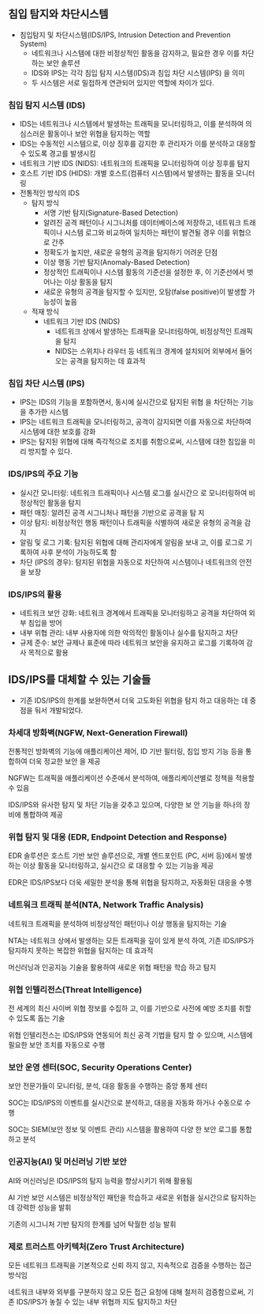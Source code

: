 ## 침입 탐지와 차단시스템

* 침입탐지 및 차단시스템(IDS/IPS, Intrusion Detection and Prevention System)
	* 네트워크나 시스템에 대한 비정상적인 활동을 감지하고, 필요한 경우 이를 차단하는 보안 솔루션
	* IDS와 IPS는 각각 침입 탐지 시스템(IDS)과 침입 차단 시스템(IPS) 을 의미
	* 두 시스템은 서로 밀접하게 연관되어 있지만 역할에 차이가 있다.

### 침입 탐지 시스템 (IDS)
* IDS는 네트워크나 시스템에서 발생하는 트래픽을 모니터링하고, 이를 분석하여 의심스러운 활동이나 보안 위협을 탐지하는 역할
* IDS는 수동적인 시스템으로, 이상 징후를 감지한 후 관리자가 이를 분석하고 대응할 수 있도록 경고를 발생시킴
* 네트워크 기반 IDS (NIDS): 네트워크의 트래픽을 모니터링하여 이상 징후를 탐지
* 호스트 기반 IDS (HIDS): 개별 호스트(컴퓨터 시스템)에서 발생하는 활동을 모니터링
* 전통적인 방식의 IDS
	* 탐지 방식
		* 서명 기반 탐지(Signature-Based Detection)
		* 알려진 공격 패턴이나 시그니처를 데이터베이스에 저장하고, 네트워크 트래픽이나 시스템 로그와 비교하여 일치하는 패턴이 발견될 경우 이를 위협으로 간주
		* 정확도가 높지만, 새로운 유형의 공격을 탐지하기 어려운 단점 
		* 이상 행동 기반 탐지(Anomaly-Based Detection)
		* 정상적인 트래픽이나 시스템 활동의 기준선을 설정한 후, 이 기준선에서 벗어나는 이상 활동을 탐지
		* 새로운 유형의 공격을 탐지할 수 있지만, 오탐(false positive)이 발생할 가능성이 높음
	* 적재 방식
		* 네트워크 기반 IDS (NIDS) 
			* 네트워크 상에서 발생하는 트래픽을 모니터링하여, 비정상적인 트래픽을 탐지
			* NIDS는 스위치나 라우터 등 네트워크 경계에 설치되어 외부에서 들어오는 공격을 탐지하는 데 효과적


### 침입 차단 시스템 (IPS)
* IPS는 IDS의 기능을 포함하면서, 동시에 실시간으로 탐지된 위협 을 차단하는 기능을 추가한 시스템
* IPS는 네트워크 트래픽을 모니터링하고, 공격이 감지되면 이를 자동으로 차단하여 시스템에 대한 보호를 강화
* IPS는 탐지된 위협에 대해 즉각적으로 조치를 취함으로써, 시스템에 대한 침입을 미리 방지할 수 있다.

###  IDS/IPS의 주요 기능

* 실시간 모니터링: 네트워크 트래픽이나 시스템 로그를 실시간으 로 모니터링하여 비정상적인 활동을 탐지
* 패턴 매칭: 알려진 공격 시그니처나 패턴을 기반으로 공격을 탐 지
* 이상 탐지: 비정상적인 행동 패턴이나 트래픽을 식별하여 새로운 유형의 공격을 감지
* 알림 및 로그 기록: 탐지된 위협에 대해 관리자에게 알림을 보내 고, 이를 로그로 기록하여 사후 분석이 가능하도록 함
* 차단 (IPS의 경우): 탐지된 위협을 자동으로 차단하여 시스템이나 네트워크의 안전을 보장

### IDS/IPS의 활용
* 네트워크 보안 강화: 네트워크 경계에서 트래픽을 모니터링하고 공격을 차단하여 외부 침입을 방어
* 내부 위협 관리: 내부 사용자에 의한 악의적인 활동이나 실수를 탐지하고 차단
* 규제 준수: 보안 규제나 표준에 따라 네트워크 보안을 유지하고 로그를 기록하여 감사 목적으로 활용



## IDS/IPS를 대체할 수 있는 기술들
* 기존 IDS/IPS의 한계를 보완하면서 더욱 고도화된 위협을 탐지 하고 대응하는 데 중점을 둬서 개발되었다.

### 차세대 방화벽(NGFW, Next-Generation Firewall) 

전통적인 방화벽의 기능에 애플리케이션 제어, ID 기반 필터링, 침입 방지 기능 등을 통합하여 더욱 정교한 보안 을 제공

NGFW는 트래픽을 애플리케이션 수준에서 분석하여, 애플리케이션별로 정책을 적용할 수 있음

IDS/IPS와 유사한 탐지 및 차단 기능을 갖추고 있으며, 다양한 보 안 기능을 하나의 장비에 통합하여 제공

### 위협 탐지 및 대응 (EDR, Endpoint Detection and Response) 

EDR 솔루션은 호스트 기반 보안 솔루션으로, 개별 엔드포인트 (PC, 서버 등)에서 발생하는 이상 활동을 모니터링하고, 실시간으 로 대응할 수 있는 기능을 제공

EDR은 IDS/IPS보다 더욱 세밀한 분석을 통해 위협을 탐지하고, 자동화된 대응을 수행


### 네트워크 트래픽 분석(NTA, Network Traffic Analysis)  
네트워크 트래픽을 분석하여 비정상적인 패턴이나 이상 행동을 탐지하는 기술

NTA는 네트워크 상에서 발생하는 모든 트래픽을 깊이 있게 분석 하여, 기존 IDS/IPS가 탐지하지 못하는 복잡한 위협을 탐지하는 데 효과적

머신러닝과 인공지능 기술을 활용하여 새로운 위협 패턴을 학습 하고 탐지


### 위협 인텔리전스(Threat Intelligence)  

전 세계의 최신 사이버 위협 정보를 수집하 고, 이를 기반으로 사전에 예방 조치를 취할 수 있도록 돕는 기술

위협 인텔리전스는 IDS/IPS와 연동되어 최신 공격 기법을 탐지 할 수 있으며, 시스템에 필요한 보안 조치를 자동으로 수행


### 보안 운영 센터(SOC, Security Operations Center)  

보안 전문가들이 모니터링, 분석, 대응 활동을 수행하는 중앙 통제 센터

 SOC는 IDS/IPS의 이벤트를 실시간으로 분석하고, 대응을 자동화 하거나 수동으로 수행

SOC는 SIEM(보안 정보 및 이벤트 관리) 시스템을 활용하여 다양 한 보안 로그를 통합하고 분석

### 인공지능(AI) 및 머신러닝 기반 보안  

AI와 머신러닝은 IDS/IPS의 탐지 능력을 향상시키기 위해 활용됨 

AI 기반 보안 시스템은 비정상적인 패턴을 학습하고 새로운 위협을 실시간으로 탐지하는 데 강력한 성능을 발휘  

기존의 시그니처 기반 탐지의 한계를 넘어 탁월한 성능 발휘


### 제로 트러스트 아키텍처(Zero Trust Architecture)
모든 네트워크 트래픽을 기본적으로 신뢰 하지 않고, 지속적으로 검증을 수행하는 접근 방식임

네트워크 내부와 외부를 구분하지 않고 모든 접근 요청에 대해 철저히 검증함으로써, 기존 IDS/IPS가 놓칠 수 있는 내부 위협까 지도 탐지하고 차단